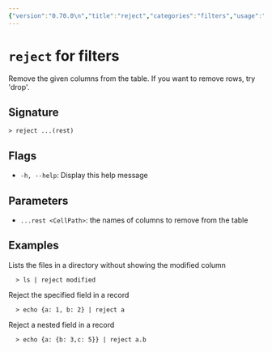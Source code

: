 ```yaml
---
{"version":"0.70.0\n","title":"reject","categories":"filters","usage":"Remove the given columns from the table. If you want to remove rows, try 'drop'.\n"}
---
```

<!-- THIS FILE IS GENERATED BY update_book_commands.cjs USING NUSHELL'S HELP COMMANDS.
REFRAIN FROM EDITING IT MANUALLY.-->
# <code>reject</code> for filters

<div class='command-title'>Remove the given columns from the table. If you want to remove rows, try 'drop'.</div>

## Signature

```> reject ...(rest)```

## Flags

 * ```-h, --help```: Display this help message
## Parameters

 * ```...rest <CellPath>```: the names of columns to remove from the table
## Examples

  Lists the files in a directory without showing the modified column
```shell
  > ls | reject modified
```
  Reject the specified field in a record
```shell
  > echo {a: 1, b: 2} | reject a
```
  Reject a nested field in a record
```shell
  > echo {a: {b: 3,c: 5}} | reject a.b
```


